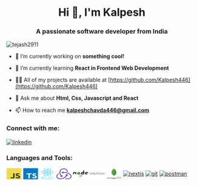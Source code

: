 <h1 align="center">Hi 👋, I'm Kalpesh</h1>
<h3 align="center">A passionate software developer from India</h3>

<p align="left"> <img src="https://komarev.com/ghpvc/?username=tejash2911&label=Profile%20views&color=0e75b6&style=flat" alt="tejash2911" /> </p>

- 🔭 I’m currently working on **something cool!**

- 🌱 I’m currently learning **React in Frontend Web Development**

- 👨‍💻 All of my projects are available at [https://github.com/Kalpesh446](https://github.com/Kalpesh446)

- 💬 Ask me about **Html, Css, Javascript and React**

- 📫 How to reach me **kalpeshchavda446@gmail.com**

<h3 align="left">Connect with me:</h3>
<p align="left">
<a href="https://www.linkedin.com/in/kalpesh-chavada-1a90361ba/"><img align="center" src="https://raw.githubusercontent.com/rahuldkjain/github-profile-readme-generator/master/src/images/icons/Social/linked-in-alt.svg" alt="linkedin" height="30" width="40" /></a>
<!-- <a href="https://fb.com/tejash2911"><img align="center" src="https://raw.githubusercontent.com/rahuldkjain/github-profile-readme-generator/master/src/images/icons/Social/facebook.svg" alt="facebook" height="30" width="40" /></a>
<a href="https://instagram.com/___tejas2911"><img align="center" src="https://raw.githubusercontent.com/rahuldkjain/github-profile-readme-generator/master/src/images/icons/Social/instagram.svg" alt="instagram" height="30" width="40" /></a> -->
</p>

<h3 align="left">Languages and Tools:</h3>
<p align="left">
<a href="https://developer.mozilla.org/en-US/docs/Web/JavaScript"><img align="center" src="https://raw.githubusercontent.com/devicons/devicon/master/icons/javascript/javascript-original.svg" alt="javascript" width="40" height="30" /></a>
<a href="https://www.typescriptlang.org/"><img align="center" src="https://raw.githubusercontent.com/devicons/devicon/master/icons/typescript/typescript-original.svg" alt="typescript" width="40" height="30" /></a>
<a href="https://reactjs.org/"><img align="center" src="https://raw.githubusercontent.com/devicons/devicon/master/icons/react/react-original-wordmark.svg" alt="react" width="40" height="30" /></a>
<a href="https://redux.js.org"><img align="center" src="https://raw.githubusercontent.com/devicons/devicon/master/icons/redux/redux-original.svg" alt="redux" width="40" height="30" /></a>
<a href="https://nodejs.org"><img align="center" src="https://raw.githubusercontent.com/devicons/devicon/master/icons/nodejs/nodejs-original-wordmark.svg" alt="nodejs" width="40" height="30" /></a>
<a href="https://expressjs.com"><img align="center" src="https://raw.githubusercontent.com/devicons/devicon/master/icons/express/express-original-wordmark.svg" alt="express" width="40" height="30" /></a>
<a href="https://www.mongodb.com/"><img align="center" src="https://raw.githubusercontent.com/devicons/devicon/master/icons/mongodb/mongodb-original-wordmark.svg" alt="mongodb" width="40" height="30" /></a>
<a href="https://nextjs.org/"><img align="center" src="https://cdn.worldvectorlogo.com/logos/nextjs-2.svg" alt="nextjs" width="40" height="30" /></a>
<a href="https://git-scm.com/"><img align="center" src="https://www.vectorlogo.zone/logos/git-scm/git-scm-icon.svg" alt="git" width="40" height="30" /></a>
<a href="https://postman.com"><img align="center" src="https://www.vectorlogo.zone/logos/getpostman/getpostman-icon.svg" alt="postman" width="30" height="30" /></a>
</p>
